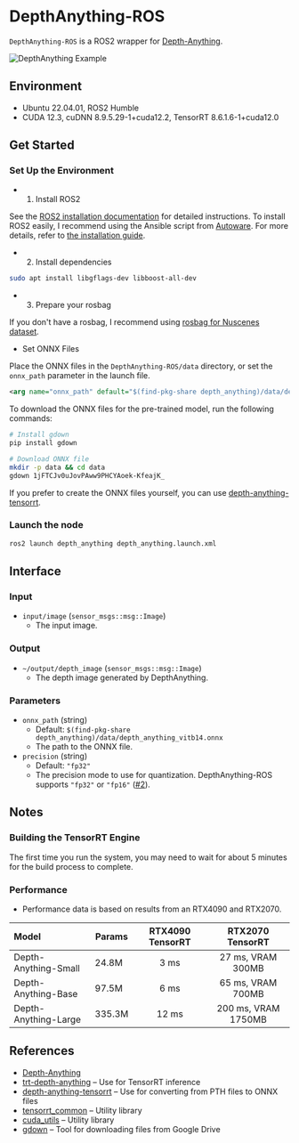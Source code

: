 # DepthAnything-ROS

`DepthAnything-ROS` is a ROS2 wrapper for [Depth-Anything](https://github.com/LiheYoung/Depth-Anything).

![DepthAnything Example](https://github.com/scepter914/DepthAnything-ROS/assets/16330533/9fb5edd2-21b0-4441-a7c1-b304246e49b5)

## Environment

- Ubuntu 22.04.01, ROS2 Humble
- CUDA 12.3, cuDNN 8.9.5.29-1+cuda12.2, TensorRT 8.6.1.6-1+cuda12.0

## Get Started

### Set Up the Environment

- 1. Install ROS2

See the [ROS2 installation documentation](https://docs.ros.org/en/humble/Installation.html) for detailed instructions.
To install ROS2 easily, I recommend using the Ansible script from [Autoware](https://github.com/autowarefoundation/autoware).
For more details, refer to [the installation guide](https://autowarefoundation.github.io/autoware-documentation/main/installation/autoware/source-installation/).

- 2. Install dependencies

```sh
sudo apt install libgflags-dev libboost-all-dev
```

- 3. Prepare your rosbag


If you don't have a rosbag, I recommend using [rosbag for Nuscenes dataset](https://github.com/scepter914/nuscenes_rosbag).

- Set ONNX Files

Place the ONNX files in the `DepthAnything-ROS/data` directory, or set the `onnx_path` parameter in the launch file.

```xml
<arg name="onnx_path" default="$(find-pkg-share depth_anything)/data/depth_anything_vitb14.onnx" />
```

To download the ONNX files for the pre-trained model, run the following commands:

```sh
# Install gdown
pip install gdown

# Download ONNX file
mkdir -p data && cd data
gdown 1jFTCJv0uJovPAww9PHCYAoek-KfeajK_
```

If you prefer to create the ONNX files yourself, you can use [depth-anything-tensorrt](https://github.com/spacewalk01/depth-anything-tensorrt).

### Launch the node

```sh
ros2 launch depth_anything depth_anything.launch.xml
```

## Interface

### Input

- `input/image` (`sensor_msgs::msg::Image`)
  - The input image.

### Output

- `~/output/depth_image` (`sensor_msgs::msg::Image`)
  - The depth image generated by DepthAnything.

### Parameters

- `onnx_path` (string)  
  - Default: `$(find-pkg-share depth_anything)/data/depth_anything_vitb14.onnx`
  - The path to the ONNX file.
- `precision` (string)  
  - Default: `"fp32"`
  - The precision mode to use for quantization. DepthAnything-ROS supports `"fp32"` or `"fp16"` ([#2](https://github.com/scepter914/DepthAnything-ROS/issues/2)).

## Notes
### Building the TensorRT Engine

The first time you run the system, you may need to wait for about 5 minutes for the build process to complete.

### Performance

- Performance data is based on results from an RTX4090 and RTX2070.

| Model                | Params  | RTX4090 TensorRT | RTX2070 TensorRT |
| :------------------- | ------- | :--------------: | :---------------: |
| Depth-Anything-Small |  24.8M  | 3 ms             | 27 ms, VRAM 300MB  |
| Depth-Anything-Base  |  97.5M  | 6 ms             | 65 ms, VRAM 700MB  |
| Depth-Anything-Large | 335.3M  | 12 ms            | 200 ms, VRAM 1750MB |

## References

- [Depth-Anything](https://github.com/LiheYoung/Depth-Anything)
- [trt-depth-anything](https://github.com/daniel89710/trt-depth-anything) – Use for TensorRT inference
- [depth-anything-tensorrt](https://github.com/spacewalk01/depth-anything-tensorrt) – Use for converting from PTH files to ONNX files
- [tensorrt_common](https://github.com/autowarefoundation/autoware.universe/tree/main/common/tensorrt_common) – Utility library
- [cuda_utils](https://github.com/autowarefoundation/autoware.universe/tree/main/common/cuda_utils) – Utility library
- [gdown](https://github.com/wkentaro/gdown) – Tool for downloading files from Google Drive

